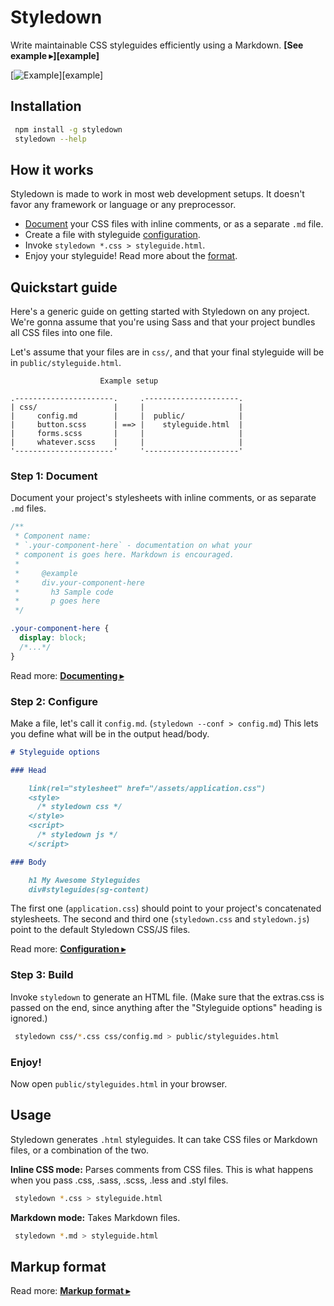 # Styledown

Write maintainable CSS styleguides efficiently using a Markdown.
**[See example ▸][example]**

[![Example](https://cdn.rawgit.com/styledown/styledown/81a1d9c/examples/screenshot.png)][example]

## Installation

``` bash
 npm install -g styledown
 styledown --help
```

## How it works

Styledown is made to work in most web development setups. It doesn't favor any framework or language or any preprocessor.

* [Document][doc] your CSS files with inline comments, or as a separate `.md` file.
* Create a file with styleguide [configuration][conf].
* Invoke `styledown *.css > styleguide.html`.
* Enjoy your styleguide! Read more about the [format][fmt].

[doc]: docs/Documenting.md
[conf]: docs/Configuration.md
[fmt]: docs/Format.md

## Quickstart guide

Here's a generic guide on getting started with Styledown on any project. We're
gonna assume that you're using Sass and that your project bundles all CSS files
into one file.

Let's assume that your files are in `css/`, and that your final styleguide will
be in `public/styleguide.html`.

```text
                    Example setup

.----------------------.     .---------------------.
| css/                 |     |                     |
|     config.md        |     |  public/            |
|     button.scss      | ==> |    styleguide.html  |
|     forms.scss       |     |                     |
|     whatever.scss    |     |                     |
'----------------------'     '---------------------'
```

### Step 1: Document

Document your project's stylesheets with inline comments, or as separate `.md`
files.

```css
/**
 * Component name:
 * `.your-component-here` - documentation on what your
 * component is goes here. Markdown is encouraged.
 *
 *     @example
 *     div.your-component-here
 *       h3 Sample code
 *       p goes here
 */

.your-component-here {
  display: block;
  /*...*/
}
```

Read more: **[Documenting ▸](docs/Documenting.md)**

### Step 2: Configure

Make a file, let's call it `config.md`. (`styledown --conf > config.md`) This
lets you define what will be in the output head/body.

```markdown
# Styleguide options

### Head

    link(rel="stylesheet" href="/assets/application.css")
    <style>
      /* styledown css */
    </style>
    <script>
      /* styledown js */
    </script>

### Body

    h1 My Awesome Styleguides
    div#styleguides(sg-content)
```

The first one (`application.css`) should point to your project's concatenated
stylesheets. The second and third one (`styledown.css` and `styledown.js`)
point to the default Styledown CSS/JS files.

Read more: **[Configuration ▸](docs/Configuration.md)**

### Step 3: Build

Invoke `styledown` to generate an HTML file. (Make sure that the extras.css is
passed on the end, since anything after the "Styleguide options" heading is ignored.)

```bash
 styledown css/*.css css/config.md > public/styleguides.html
```

### Enjoy!

Now open `public/styleguides.html` in your browser.

## Usage

Styledown generates `.html` styleguides. It can take CSS files or Markdown 
files, or a combination of the two.

__Inline CSS mode:__ Parses comments from CSS files. This is what happens when 
you pass .css, .sass, .scss, .less and .styl files.

```bash
 styledown *.css > styleguide.html
```

__Markdown mode:__ Takes Markdown files.

```bash
 styledown *.md > styleguide.html
```

## Markup format

Read more: **[Markup format ▸](docs/Format.md)**
